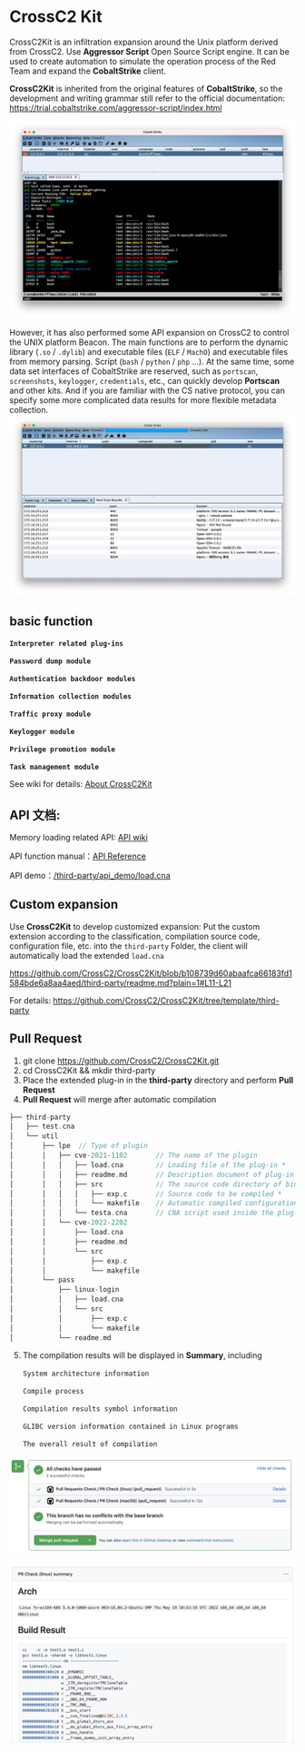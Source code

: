 # CrossC2 Kit

CrossC2Kit is an infiltration expansion around the Unix platform derived from CrossC2. Use **Aggressor Script** Open Source Script engine. It can be used to create automation to simulate the operation process of the Red Team and expand the **CobaltStrike** client.

**CrossC2Kit** is inherited from the original features of **CobaltStrike**, so the development and writing grammar still refer to the official documentation: https://trial.cobaltstrike.com/aggressor-script/index.html


![](media/16295280892271/16295284817531.jpg)

However, it has also performed some API expansion on CrossC2 to control the UNIX platform Beacon. The main functions are to perform the dynamic library (`.so` / `.dylib`) and executable files (`ELF` / `MachO`) and executable files from memory parsing. Script (`bash` / `python` / `php` ...). At the same time, some data set interfaces of CobaltStrike are reserved, such as
`portscan`, `screenshots`, `keylogger`, `credentials`, etc., can quickly develop **Portscan** and other kits. And if you are familiar with the CS native protocol, you can specify some more complicated data results for more flexible metadata collection.
![](media/15854585486601/15854593957704.jpg)

## basic function

**`Interpreter related plug-ins`**
    
**`Password dump module`**

**`Authentication backdoor modules`**

**`Information collection modules`**

**`Traffic proxy module`**

**`Keylogger module`**

**`Privilege promotion module`**

**`Task management module`**

See wiki for details: [About CrossC2Kit](https://github.com/CrossC2/CrossC2Kit/wiki/About-CrossC2-Kit)

## API 文档: 

Memory loading related API: [API wiki](https://gloxec.github.io/CrossC2/zh_cn/api)

API function manual：[API Reference](https://github.com/CrossC2/CrossC2Kit/wiki/API-Reference)

API demo：[/third-party/api_demo/load.cna](https://github.com/CrossC2/CrossC2Kit/blob/e5bcf1a60a829c80bf7cc139841c6ccac968a43b/third-party/api_demo/load.cna)

## Custom expansion

Use **CrossC2Kit** to develop customized expansion:
Put the custom extension according to the classification, compilation source code, configuration file, etc. into the `third-party` Folder, the client will automatically load the extended `load.cna`

https://github.com/CrossC2/CrossC2Kit/blob/b108739d60abaafca66183fd1584bde6a8aa4aed/third-party/readme.md?plain=1#L11-L21

For details: https://github.com/CrossC2/CrossC2Kit/tree/template/third-party


## Pull Request

1. git clone https://github.com/CrossC2/CrossC2Kit.git
2. cd CrossC2Kit && mkdir third-party
3. Place the extended plug-in in the **third-party** directory and perform **Pull Request**
4. **Pull Request** will merge after automatic compilation




```c
├── third-party
│   ├── test.cna
│   └── util
│       ├── lpe  // Type of plugin
│       │   ├── cve-2021-1102       // The name of the plugin
│       │   │   ├── load.cna        // Loading file of the plug-in *
│       │   │   ├── readme.md       // Description document of plug-in
│       │   │   ├── src             // The source code directory of binary components in the plugin
│       │   │   │   ├── exp.c       // Source code to be compiled *
│       │   │   │   └── makefile    // Automatic compiled configuration file *
│       │   │   └── testa.cna       // CNA script used inside the plug-in
│       │   └── cve-2022-2202
│       │       ├── load.cna
│       │       ├── readme.md
│       │       └── src
│       │           ├── exp.c
│       │           └── makefile
│       └── pass
│           ├── linux-login
│           │   ├── load.cna
│           │   └── src
│           │       ├── exp.c
│           │       └── makefile
│           └── readme.md
```

5. The compilation results will be displayed in **Summary**, including
    
    `System architecture information`
    
    `Compile process`
    
    `Compilation results symbol information`
    
    `GLIBC version information contained in Linux programs`
    
    `The overall result of compilation` 
    
![](media/16295280892271/16547563992094.jpg)

![](media/16295280892271/16547565084907.jpg)


